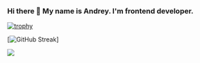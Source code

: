 ### Hi there 👋 My name is Andrey. I'm frontend developer.


[![trophy](https://github-profile-trophy.vercel.app/?username=andrsweb)](https://github.com/ryo-ma/github-profile-trophy)

[![GitHub Streak](https://github-readme-streak-stats.herokuapp.com/?user=andrsweb)]







![](https://komarev.com/ghpvc/?username=andrsweb)
